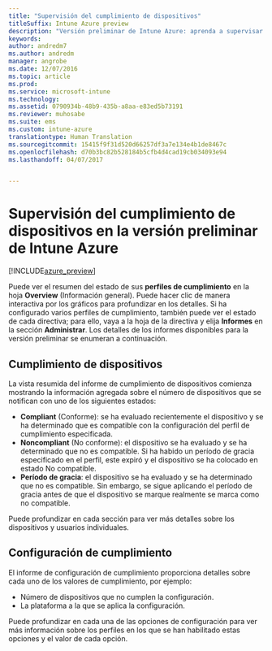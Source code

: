 ```yaml
---
title: "Supervisión del cumplimiento de dispositivos"
titleSuffix: Intune Azure preview
description: "Versión preliminar de Intune Azure: aprenda a supervisar el cumplimiento de los dispositivos."
keywords: 
author: andredm7
ms.author: andredm
manager: angrobe
ms.date: 12/07/2016
ms.topic: article
ms.prod: 
ms.service: microsoft-intune
ms.technology: 
ms.assetid: 0790934b-48b9-435b-a8aa-e83ed5b73191
ms.reviewer: muhosabe
ms.suite: ems
ms.custom: intune-azure
translationtype: Human Translation
ms.sourcegitcommit: 15415f9f31d520d66257df3a7e134e4b1de8467c
ms.openlocfilehash: d70b3bc82b528184b5cfb4d4cad19cb034093e94
ms.lasthandoff: 04/07/2017


---
```

# <a name="how-to-monitor-device-compliance-in-intune-azure-preview"></a>Supervisión del cumplimiento de dispositivos en la versión preliminar de Intune Azure

[!INCLUDE[azure_preview](../includes/azure_preview.md)]

Puede ver el resumen del estado de sus **perfiles de cumplimiento** en la hoja **Overview** (Información general).
Puede hacer clic de manera interactiva por los gráficos para profundizar en los detalles. Si ha configurado varios perfiles de cumplimiento, también puede ver el estado de cada directiva; para ello, vaya a la hoja de la directiva y elija **Informes** en la sección **Administrar**.  Los detalles de los informes disponibles para la versión preliminar se enumeran a continuación.

##  <a name="device-compliance"></a>Cumplimiento de dispositivos

La vista resumida del informe de cumplimiento de dispositivos comienza mostrando la información agregada sobre el número de dispositivos que se notifican con uno de los siguientes estados:

- **Compliant** (Conforme): se ha evaluado recientemente el dispositivo y se ha determinado que es compatible con la configuración del perfil de cumplimiento especificada.
- **Noncompliant** (No conforme): el dispositivo se ha evaluado y se ha determinado que no es compatible.  Si ha habido un período de gracia especificado en el perfil, este expiró y el dispositivo se ha colocado en estado No compatible.
- **Período de gracia**: el dispositivo se ha evaluado y se ha determinado que no es compatible. Sin embargo, se sigue aplicando el período de gracia antes de que el dispositivo se marque realmente se marca como no compatible.

Puede profundizar en cada sección para ver más detalles sobre los dispositivos y usuarios individuales.

## <a name="setting-compliance"></a>Configuración de cumplimiento

El informe de configuración de cumplimiento proporciona detalles sobre cada uno de los valores de cumplimiento, por ejemplo:

- Número de dispositivos que no cumplen la configuración.
- La plataforma a la que se aplica la configuración.

Puede profundizar en cada una de las opciones de configuración para ver más información sobre los perfiles en los que se han habilitado estas opciones y el valor de cada opción.

